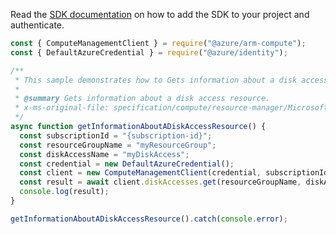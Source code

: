 Read the [SDK documentation](https://github.com/Azure/azure-sdk-for-js/blob/%40azure%2Farm-compute_19.0.0/sdk/compute/arm-compute/README.md) on how to add the SDK to your project and authenticate.

```javascript
const { ComputeManagementClient } = require("@azure/arm-compute");
const { DefaultAzureCredential } = require("@azure/identity");

/**
 * This sample demonstrates how to Gets information about a disk access resource.
 *
 * @summary Gets information about a disk access resource.
 * x-ms-original-file: specification/compute/resource-manager/Microsoft.Compute/stable/2022-03-02/DiskRP/examples/diskAccessExamples/DiskAccess_Get.json
 */
async function getInformationAboutADiskAccessResource() {
  const subscriptionId = "{subscription-id}";
  const resourceGroupName = "myResourceGroup";
  const diskAccessName = "myDiskAccess";
  const credential = new DefaultAzureCredential();
  const client = new ComputeManagementClient(credential, subscriptionId);
  const result = await client.diskAccesses.get(resourceGroupName, diskAccessName);
  console.log(result);
}

getInformationAboutADiskAccessResource().catch(console.error);
```
